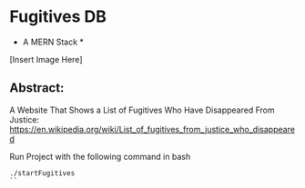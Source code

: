 # Fugitives DB 
* A MERN Stack *

[Insert Image Here]

## Abstract: ##
A Website That Shows a List of Fugitives Who Have Disappeared From Justice:
https://en.wikipedia.org/wiki/List_of_fugitives_from_justice_who_disappeared

Run Project with the following command in bash
```
./startFugitives 
``
